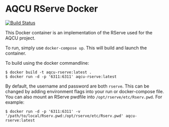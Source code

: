 # AQCU RServe Docker

[![Build Status](https://travis-ci.org/USGS-CIDA/docker-aqcu-rserve.svg?branch=master)](https://travis-ci.org/USGS-CIDA/docker-aqcu-rserve)

This Docker container is an implementation of the RServe used for the AQCU project.

To run, simply use `docker-compose up`. This will build and launch the container.

To build using the docker commandline:
```
$ docker build -t aqcu-rserve:latest .
$ docker run -d -p '6311:6311' aqcu-rserve:latest
```

By default, the username and password are both `rserve`. This can be changed by
adding environment flags into your run or docker-compose file. You can also mount
an RServe pwdfile into `/opt/rserve/etc/Rserv.pwd`. For example:

`$ docker run -d -p '6311:6311' -v '/path/to/local/Rserv.pwd:/opt/rserve/etc/Rserv.pwd' aqcu-rserve:latest`
